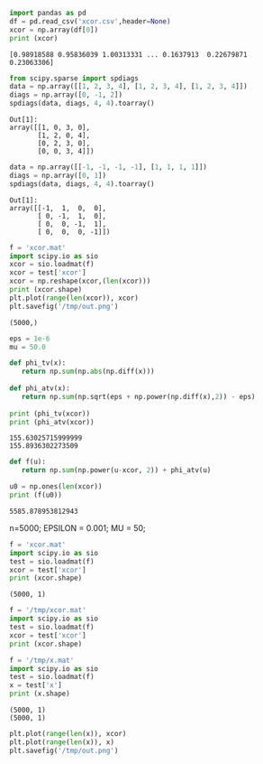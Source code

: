 
```python
import pandas as pd
df = pd.read_csv('xcor.csv',header=None)
xcor = np.array(df[0])
print (xcor)
```

```text
[0.98918588 0.95836039 1.00313331 ... 0.1637913  0.22679871 0.23063306]
```









```python
from scipy.sparse import spdiags
data = np.array([[1, 2, 3, 4], [1, 2, 3, 4], [1, 2, 3, 4]])
diags = np.array([0, -1, 2])
spdiags(data, diags, 4, 4).toarray()
```

```text
Out[1]: 
array([[1, 0, 3, 0],
       [1, 2, 0, 4],
       [0, 2, 3, 0],
       [0, 0, 3, 4]])
```

```python
data = np.array([[-1, -1, -1, -1], [1, 1, 1, 1]])
diags = np.array([0, 1])
spdiags(data, diags, 4, 4).toarray()
```

```text
Out[1]: 
array([[-1,  1,  0,  0],
       [ 0, -1,  1,  0],
       [ 0,  0, -1,  1],
       [ 0,  0,  0, -1]])
```






```python
f = 'xcor.mat'
import scipy.io as sio
xcor = sio.loadmat(f)
xcor = test['xcor']
xcor = np.reshape(xcor,(len(xcor)))
print (xcor.shape)
plt.plot(range(len(xcor)), xcor)
plt.savefig('/tmp/out.png')
```

```text
(5000,)
```

```python
eps = 1e-6
mu = 50.0

def phi_tv(x):
   return np.sum(np.abs(np.diff(x)))
   
def phi_atv(x):
   return np.sum(np.sqrt(eps + np.power(np.diff(x),2)) - eps)
   
print (phi_tv(xcor))
print (phi_atv(xcor))
```

```text
155.63025715999999
155.8936302273509
```

```python
def f(u):
   return np.sum(np.power(u-xcor, 2)) + phi_atv(u)

u0 = np.ones(len(xcor))
print (f(u0))
```

```text
5585.878953812943
```



n=5000;
EPSILON = 0.001;
MU = 50;

```python
f = 'xcor.mat'
import scipy.io as sio
test = sio.loadmat(f)
xcor = test['xcor']
print (xcor.shape)
```

```text
(5000, 1)
```

```python
f = '/tmp/xcor.mat'
import scipy.io as sio
test = sio.loadmat(f)
xcor = test['xcor']
print (xcor.shape)

f = '/tmp/x.mat'
import scipy.io as sio
test = sio.loadmat(f)
x = test['x']
print (x.shape)
```

```text
(5000, 1)
(5000, 1)
```

```python
plt.plot(range(len(x)), xcor)
plt.plot(range(len(x)), x)
plt.savefig('/tmp/out.png')
```









